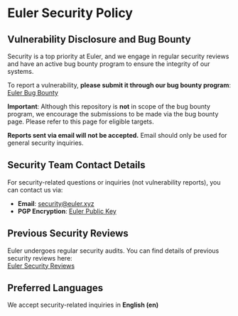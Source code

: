 # Euler Security Policy

## Vulnerability Disclosure and Bug Bounty

Security is a top priority at Euler, and we engage in regular security reviews and have an active bug bounty program to ensure the integrity of our systems.  

To report a vulnerability, **please submit it through our bug bounty program**: 
[Euler Bug Bounty](https://euler.finance/bug-bounty)

**Important**: Although this repository is **not** in scope of the bug bounty program, we encourage the submissions to be made via the bug bounty page. Please refer to this page for eligible targets.

**Reports sent via email will not be accepted.** Email should only be used for general security inquiries.

## Security Team Contact Details

For security-related questions or inquiries (not vulnerability reports), you can contact us via:  
- **Email**: [security@euler.xyz](mailto:security@euler.xyz)  
- **PGP Encryption**: [Euler Public Key](https://euler.finance/.well-known/public-key.asc)  

## Previous Security Reviews

Euler undergoes regular security audits. You can find details of previous security reviews here:  
[Euler Security Reviews](https://docs.euler.finance/security/security-reviews)  

## Preferred Languages

We accept security-related inquiries in **English (en)**
